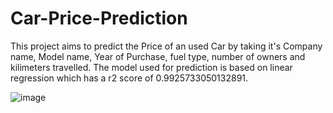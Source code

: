 # Car-Price-Prediction

This project aims to predict the Price of an used Car by taking it's Company name, Model name, Year of Purchase, fuel type, number of owners and kilimeters travelled.
The model used for prediction is based on linear regression which has a r2 score of 0.9925733050132891.

![image](https://user-images.githubusercontent.com/59334180/174136744-babdf810-61b8-41c9-afd2-2bafe99482e6.png)
